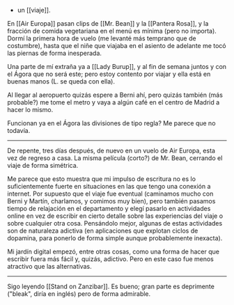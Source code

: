 - un [[viaje]].

En [[Air Europa]] pasan clips de [[Mr. Bean]] y la [[Pantera Rosa]], y la fracción de comida vegetariana en el menú es mínima (pero no importa). Dormí la primera hora de vuelo (me levanté más temprano que de costumbre), hasta que el niñe que viajaba en el asiento de adelante me tocó las piernas de forma inesperada.

Una parte de mí extraña ya a [[Lady Burup]], y al fin de semana juntos y con el Ágora que no será este; pero estoy contento por viajar y ella está en buenas manos (L. se queda con ella).

Al llegar al aeropuerto quizás espere a Berni ahí, pero quizás también (más probable?) me tome el metro y vaya a algún café en el centro de Madrid a hacer lo mismo.

Funcionan ya en el Ágora las divisiones de tipo regla? Me parece que no todavía.

---

De repente, tres días después, de nuevo en un vuelo de Air Europa, esta vez de regreso a casa. La misma película (corto?) de Mr. Bean, cerrando el viaje de forma simétrica.

Me parece que esto muestra que mi impulso de escritura no es lo suficientemente fuerte en situaciones en las que tengo una conexión a internet. Por supuesto que el viaje fue eventual (caminamos mucho con Berni y Martín, charlamos, y comimos muy bien), pero también pasamos tiempo de relajación en el departamento y elegí pasarlo en actividades online en vez de escribir en cierto detalle sobre las experiencias del viaje o sobre cualquier otra cosa. Pensándolo mejor, algunas de estas actividades son de naturaleza adictiva (en aplicaciones que explotan ciclos de dopamina, para ponerlo de forma simple aunque probablemente inexacta).

Mi jardín digital empezó, entre otras cosas, como una forma de hacer que escribir fuera más fácil y, quizás, adictivo. Pero en este caso fue menos atractivo que las alternativas.

---

Sigo leyendo [[Stand on Zanzibar]]. Es bueno; gran parte es deprimente ("bleak", diría en inglés) pero de forma admirable.
